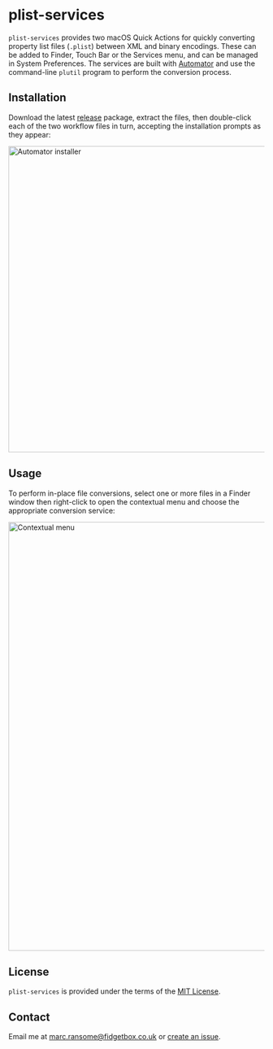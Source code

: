 # plist-services

`plist-services` provides two macOS Quick Actions for quickly converting property list files (`.plist`) between XML and binary encodings. These can be added to Finder, Touch Bar or the Services menu, and can be managed in System Preferences. The services are built with [Automator](https://support.apple.com/en-gb/guide/automator) and use the command-line `plutil` program to perform the conversion process.

## Installation

Download the latest [release](https://github.com/marcransome/plist-services/releases) package, extract the files, then double-click each of the two workflow files in turn, accepting the installation prompts as they appear:

<img width="602" alt="Automator installer" src="https://user-images.githubusercontent.com/679401/160903858-4dada07f-400c-4fc8-81dd-20c70487328f.png">

## Usage

To perform in-place file conversions, select one or more files in a Finder window then right-click to open the contextual menu and choose the appropriate conversion service:

<img width="843" alt="Contextual menu" src="https://user-images.githubusercontent.com/679401/160904785-a5f29d0c-8ee7-4897-9881-ff31fd4b3cad.png">

## License

`plist-services` is provided under the terms of the [MIT License](https://opensource.org/licenses/mit-license.php).

## Contact

Email me at [marc.ransome@fidgetbox.co.uk](mailto:marc.ransome@fidgetbox.co.uk) or [create an issue](https://github.com/marcransome/plist-services/issues).
